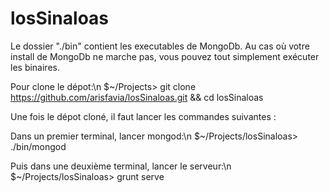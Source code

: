 # losSinaloas

Le dossier "./bin" contient les executables de MongoDb. Au cas où votre install de MongoDb ne marche pas, vous pouvez tout simplement exécuter les binaires.

Pour clone le dépot:\n
$~/Projects> git clone https://github.com/arisfavia/losSinaloas.git && cd losSinaloas

Une fois le dépot cloné, il faut lancer les commandes suivantes : 

Dans un premier terminal, lancer mongod:\n
$~/Projects/losSinaloas> ./bin/mongod

Puis dans une deuxième terminal, lancer le serveur:\n
$~/Projects/losSinaloas> grunt serve
